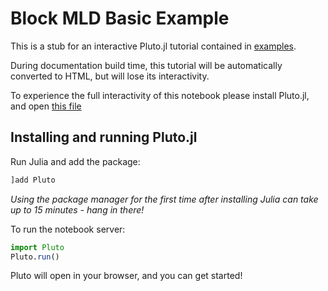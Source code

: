 # Block MLD Basic Example

This is a stub for an interactive Pluto.jl tutorial contained in [examples](https://github.com/lanl-ansi/PowerModelsONM.jl/tree/main/examples).

During documentation build time, this tutorial will be automatically converted to HTML, but will lose its interactivity.

To experience the full interactivity of this notebook please install Pluto.jl, and open [this file](https://github.com/lanl-ansi/PowerModelsONM.jl/tree/main/examples/Block%20MLD%20Basic%20Example.jl)

## Installing and running Pluto.jl

Run Julia and add the package:

```julia
]add Pluto
```

_Using the package manager for the first time after installing Julia can take up to 15 minutes - hang in there!_

To run the notebook server:

```julia
import Pluto
Pluto.run()
```

Pluto will open in your browser, and you can get started!
